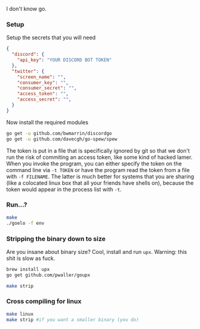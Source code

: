 I don't know go.

### Setup

Setup the secrets that you will need
```json
{
  "discord": {
    "api_key": "YOUR DISCORD BOT TOKEN"
  },
  "twitter": {
    "screen_name": "",
    "consumer_key": "",
    "consumer_secret": "",
    "access_token": "",
    "access_secret": "",
  }
}
```

Now install the required modules

```bash
go get -u github.com/bwmarrin/discordgo
go get -u github.com/davecgh/go-spew/spew
```

The token is put in a file that is specifically ignored by git so that we don't run the risk of commiting an access token, like some kind of hacked lamer. When you invoke the program, you can either specify the token on the command line via `-t TOKEN` or have the program read the token from a file with `-f FILENAME`. The latter is much better for systems that you are sharing (like a colocated linux box that all your friends have shells on), because the token would appear in the process list with `-t`.

### Run...?
```bash
make
./goelo -f env
```

### Stripping the binary down to size
Are you insane about binary size? Cool, install and run `upx`. Warning: this shit is slow as fuck.

```bash
brew install upx
go get github.com/pwaller/goupx

make strip
```

### Cross compiling for linux
```bash
make linux
make strip #if you want a smaller binary (you do)
```
